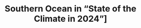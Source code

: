 ---
title: "Southern Ocean in “State of the Climate in 2024”]"
citation: "Thomalla, S. J., Hancock, A. M., Beadling, R. L., Josey, A., Milward, J., Mohamed, A., Pezzi, L. P., du Plessis, M., Ryan-Keogh, T. J., Schulz, C., Shi, J-R., and Souza, E. 2025. Southern Ocean in “State of the Climate in 2024”]t. Bull. Amer. Meteor. Soc., 106 (8), S384-S387."
doi: "https://doi.org/10.1175/BAMS-D-25-0087.1"
category: manuscripts
---